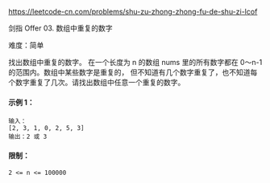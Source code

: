 https://leetcode-cn.com/problems/shu-zu-zhong-zhong-fu-de-shu-zi-lcof

剑指 Offer 03. 数组中重复的数字

难度：简单

找出数组中重复的数字。
在一个长度为 n 的数组 nums 里的所有数字都在 0～n-1 的范围内。数组中某些数字是重复的，
但不知道有几个数字重复了，也不知道每个数字重复了几次。请找出数组中任意一个重复的数字。

#### 示例 1：
```
输入：
[2, 3, 1, 0, 2, 5, 3]
输出：2 或 3 
```


#### 限制：
`2 <= n <= 100000`